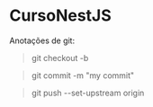 # CursoNestJS
Anotações de git:
>git checkout -b <branch name>
  
>git commit -m "my commit"
    
>git push --set-upstream origin <your branch>
